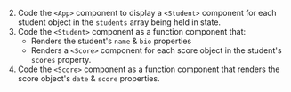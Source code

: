 2. Code the `<App>` component to display a `<Student>` component for each student object in the `students` array being held in state.
3. Code the `<Student>` component as a function component that:
    - Renders the student's `name` & `bio` properties
    - Renders a `<Score>` component for each score object in the student's `scores` property.
4. Code the `<Score>` component as a function component that renders the score object's `date` & `score` properties.